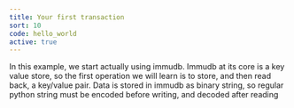 ```yaml
---
title: Your first transaction
sort: 10
code: hello_world
active: true
---
```


In this example, we start actually using immudb. Immudb at its core is a key value store, so the first operation we will learn is to store, and then read back, a key/value pair. Data is stored in immudb as binary string, so regular python string must be encoded before writing, and decoded after reading